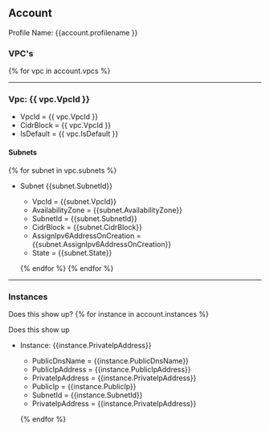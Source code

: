 
## Account
Profile Name: {{account.profilename }}

### VPC's
{% for vpc in account.vpcs %}
***
### Vpc: {{ vpc.VpcId }}
  * VpcId = {{ vpc.VpcId }}
  * CidrBlock = {{ vpc.VpcId }}
  * IsDefault = {{ vpc.IsDefault }}

#### Subnets

{% for subnet in vpc.subnets %}

* Subnet {{subnet.SubnetId}}
  * VpcId = {{subnet.VpcId}}
  * AvailabilityZone = {{subnet.AvailabilityZone}}
  * SubnetId = {{subnet.SubnetId}}
  * CidrBlock = {{subnet.CidrBlock}}
  * AssignIpv6AddressOnCreation = {{subnet.AssignIpv6AddressOnCreation}}
  * State = {{subnet.State}}

  {% endfor %}
{% endfor %}

***
### Instances

Does this show up?
{% for instance in account.instances %}

Does this show up
* Instance: {{instance.PrivateIpAddress}}
  * PublicDnsName = {{instance.PublicDnsName}}
  * PublicIpAddress = {{instance.PublicIpAddress}}
  * PrivateIpAddress = {{instance.PrivateIpAddress}}
  * PublicIp = {{instance.PublicIp}}
  * SubnetId = {{instance.SubnetId}}
  * PrivateIpAddress = {{instance.PrivateIpAddress}}

  {% endfor %}